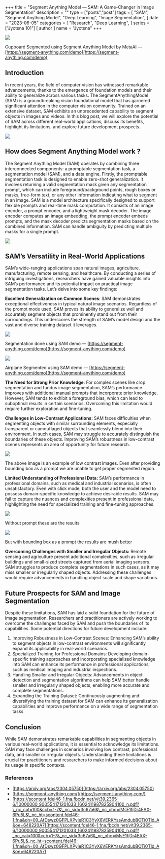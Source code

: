 +++
title = "Segment Anything Model — SAM: A Game-Changer in Image Segmentation"
description = ""
type = ["posts","post"]
tags = [
    "SAM",
    "Segment Anything Model",
    "Deep Learning",
    "Image Segmentation",
]
date = "2023-06-05"
categories = [
    "Research",
    "Deep Learning",
]
series = ["Jyotsna 101"]
[ author ]
  name = "Jyotsna"
+++

![](https://miro.medium.com/v2/resize:fit:700/1*uVmHdCWdgwolXHy27B-uUA.png)

Cupboard Segmented using Segment Anything Model by MetaAI — [https://segment-anything.com/demo](https://segment-anything.com/demo)

## Introduction

In recent years, the field of computer vision has witnessed remarkable advancements, thanks to the emergence of foundation models and their ability to generalize across various tasks. The SegmentAnythingModel (SAM) is a groundbreaking vision foundational model that has garnered significant attention in the computer vision community. Trained on an extensive dataset, SAM exhibits an unprecedented capability to segment objects in images and videos. In this blog post, we will explore the potential of SAM across different real-world applications, discuss its benefits, highlight its limitations, and explore future development prospects.

![](https://miro.medium.com/v2/resize:fit:700/1*ylwblktbanKm4N-uUXoifg.png)

## How does Segment Anything Model work ?

The Segment Anything Model (SAM) operates by combining three interconnected components: a promptable segmentation task, a segmentation model (SAM), and a data engine. Firstly, the promptable segmentation task is designed to enable zero-shot generalization. It involves returning a valid segmentation mask given any segmentation prompt, which can include foreground/background points, rough boxes or masks, free-form text, or any other information indicating what to segment in an image. SAM is a model architecture specifically designed to support flexible prompts and real-time mask computation. It consists of an image encoder, a prompt encoder, and a lightweight mask decoder. The image encoder computes an image embedding, the prompt encoder embeds prompts, and the mask decoder predicts segmentation masks based on the combined information. SAM can handle ambiguity by predicting multiple masks for a single prompt.

![](https://miro.medium.com/v2/resize:fit:700/1*P1OkbTAI-KJg4PzwkSd1FA.png)

## SAM’s Versatility in Real-World Applications

SAM’s wide-ranging applications span natural images, agriculture, manufacturing, remote sensing, and healthcare. By conducting a series of intriguing investigations, researchers have gained valuable insights into SAM’s performance and its potential impact on practical image segmentation tasks. Let’s delve into some key findings:

**Excellent Generalization on Common Scenes**: SAM demonstrates exceptional effectiveness in typical natural image scenarios. Regardless of the prompt mode used, SAM proves its ability to generalize well and accurately segment objects that prominently stand out from their surroundings. This underscores the strength of SAM’s model design and the vast and diverse training dataset it leverages.

![](https://miro.medium.com/v2/resize:fit:700/1*KBNSsz9xRU0BeZG0zVbJbw.png)

Segmentation done using SAM demo — [https://segment-anything.com/demo](https://segment-anything.com/demo)

![](https://miro.medium.com/v2/resize:fit:700/1*ti11LOlEwKhLcPjVUohoeA.png)

Airplane Segmented using SAM demo — [https://segment-anything.com/demo](https://segment-anything.com/demo)

**The Need for Strong Prior Knowledge**: For complex scenes like crop segmentation and fundus image segmentation, SAM’s performance improves with additional manual prompts that incorporate prior knowledge. However, SAM tends to exhibit a foreground bias, which can lead to suboptimal results in certain scenarios. Overcoming this limitation would require further exploration and fine-tuning.

**Challenges in Low-Contrast Applications:** SAM faces difficulties when segmenting objects with similar surrounding elements, especially transparent or camouflaged objects that seamlessly blend into their environment. In such cases, SAM may struggle to accurately distinguish the boundaries of these objects. Improving SAM’s robustness in low-contrast scenes represents an area of opportunity for future research.

![](https://miro.medium.com/v2/resize:fit:700/1*ux9r9hfhNvuHe_rP3tPknQ.png)

The above image is an example of low contrast images. Even after providing bounding box as a prompt we are unable to get proper segmented region.

**Limited Understanding of Professional Data:** SAM’s performance in professional domains, such as medical and industrial scenarios, is often unsatisfactory. Even with click mode, both the user and the model need to possess domain-specific knowledge to achieve desirable results. SAM may fail to capture the nuances and complexities present in professional data, highlighting the need for specialized training and fine-tuning approaches.

![](https://miro.medium.com/v2/resize:fit:700/1*PoaM1tLh9kJEXfFg4Psa6Q.png)

Without prompt these are the results

![](https://miro.medium.com/v2/resize:fit:700/1*mTkd2P7nJK-lhGbBEnxCEQ.png)

But with bounding box as a prompt the results are mush better

**Overcoming Challenges with Smaller and Irregular Objects:** Remote sensing and agriculture present additional complexities, such as irregular buildings and small-sized streets captured from aerial imaging sensors. SAM struggles to produce complete segmentations in such cases, as it may miss smaller or irregularly shaped objects. Addressing these challenges would require advancements in handling object scale and shape variations.

## Future Prospects for SAM and Image Segmentation

Despite these limitations, SAM has laid a solid foundation for the future of image segmentation. Researchers and practitioners are actively working to overcome the challenges faced by SAM and push the boundaries of its capabilities. Some potential directions for future development include:

1.  Improving Robustness in Low-Contrast Scenes: Enhancing SAM’s ability to segment objects in low-contrast environments will significantly expand its applicability in real-world scenarios.
2.  Specialized Training for Professional Domains: Developing domain-specific training approaches and incorporating specialized knowledge into SAM can enhance its performance in professional applications, such as medical imaging and industrial inspections.
3.  Handling Smaller and Irregular Objects: Advancements in object detection and segmentation algorithms can help SAM better handle smaller and irregularly shaped objects, enabling more accurate and complete segmentations.
4.  Expanding the Training Dataset: Continuously augmenting and diversifying the training dataset for SAM can enhance its generalization capabilities and improve performance on a wide range of segmentation tasks.

## Conclusion

While SAM demonstrates remarkable capabilities in segmenting objects in various real-world applications, it is essential to acknowledge its limitations. SAM may face challenges in scenarios involving low contrast, professional data, and smaller or irregular objects. Understanding these limitations is crucial for practitioners and researchers to make informed decisions about its usage in specific contexts.

### References

- [https://arxiv.org/abs/2304.05750](https://arxiv.org/abs/2304.05750)
- [https://segment-anything.com/](https://segment-anything.com/)
- [https://scontent.fdel46-1.fna.fbcdn.net/v/t39.2365-6/10000000_900554171201033_1602411987825904100_n.pdf?\_nc_cat=100&ccb=1-7&\_nc_sid=3c67a6&\_nc_ohc=iMsE1fjDr4EAX-6Pu5L&\_nc_ht=scontent.fdel46-1.fna&oh=00_AfDswz0GFPLXPyleR1C3YyX6VERKYssAmdubBOTi0Tld_A&oe=648220A7](https://scontent.fdel46-1.fna.fbcdn.net/v/t39.2365-6/10000000_900554171201033_1602411987825904100_n.pdf?_nc_cat=100&ccb=1-7&_nc_sid=3c67a6&_nc_ohc=iMsE1fjDr4EAX-6Pu5L&_nc_ht=scontent.fdel46-1.fna&oh=00_AfDswz0GFPLXPyleR1C3YyX6VERKYssAmdubBOTi0Tld_A&oe=648220A7)
